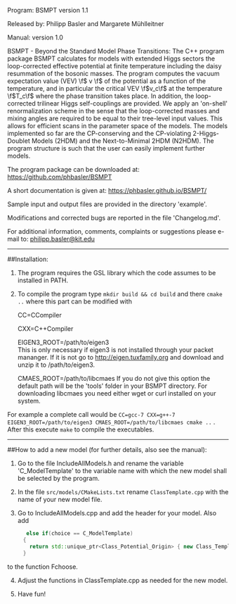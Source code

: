 Program: BSMPT version 1.1

Released by: Philipp Basler and Margarete Mühlleitner

Manual: version 1.0 

BSMPT - Beyond the Standard Model Phase Transitions:
The C++ program package BSMPT calculates for models with extended
Higgs sectors the loop-corrected effective potential at finite temperature
including the daisy resummation of the bosonic masses. The program
computes the vacuum expectation value (VEV) \f$ v \f$ of the potential
as a function of the temperature, and in particular the critical VEV
\f$v_c\f$ at the temperature \f$T_c\f$ where the phase transition takes
place. In addition, the loop-corrected trilinear Higgs self-couplings are
provided. We apply an 'on-shell' renormalization scheme in the sense
that the loop-corrected masses and mixing angles are required to be
equal to their tree-level input values. This allows for efficient
scans in the parameter space of the models. The models implemented so far
are the CP-conserving and the CP-violating 2-Higgs-Doublet Models (2HDM) and the
Next-to-Minimal 2HDM (N2HDM). The program structure is such that the
user can easily implement further models.

The program package can be downloaded at:
https://github.com/phbasler/BSMPT

A short documentation is given at: https://phbasler.github.io/BSMPT/

Sample input and output files are provided in the directory 'example'.

Modifications and corrected bugs are reported in the file 'Changelog.md'.



For additional information, comments, complaints or suggestions please e-mail
to:  philipp.basler@kit.edu

---
   

##Installation:


1) The program requires the GSL library which the code assumes to be installed in PATH. 

2) To compile the program type `mkdir build && cd build` and there `cmake ..` where this part can be modified with

    CC=CCompiler
    
    CXX=C++Compiler
    
    EIGEN3_ROOT=/path/to/eigen3  
        This is only necessary if eigen3 is not installed through your packet mananger. If it is not go to http://eigen.tuxfamily.org and download and unzip it to /path/to/eigen3.
    
    CMAES_ROOT=/path/to/libcmaes 
        If you do not give this option the default path will be the 'tools' folder in your BSMPT directory. For downloading libcmaes you need either wget or curl installed on your system.
    
    
For example a complete call would be `CC=gcc-7 CXX=g++-7 EIGEN3_ROOT=/path/to/eigen3 CMAES_ROOT=/path/to/libcmaes cmake ..` . After this execute `make` to compile the executables.

 
---
  
##How to add a new model (for further details, also see the manual):

1) Go to the file IncludeAllModels.h and rename the variable
   'C_ModelTemplate' to the variable name with which the new model shall
   be selected by the program.

2) In the file `src/models/CMakeLists.txt` rename `ClassTemplate.cpp` with the name of your new model file.

3) Go to IncludeAllModels.cpp and add the header for your model.  Also add

``` c++    
	  else if(choice == C_ModelTemplate)
     {
       return std::unique_ptr<Class_Potential_Origin> { new Class_Template };
     }
```


   to the function Fchoose. 

4) Adjust the functions in ClassTemplate.cpp as needed for the new model.

5) Have fun!


